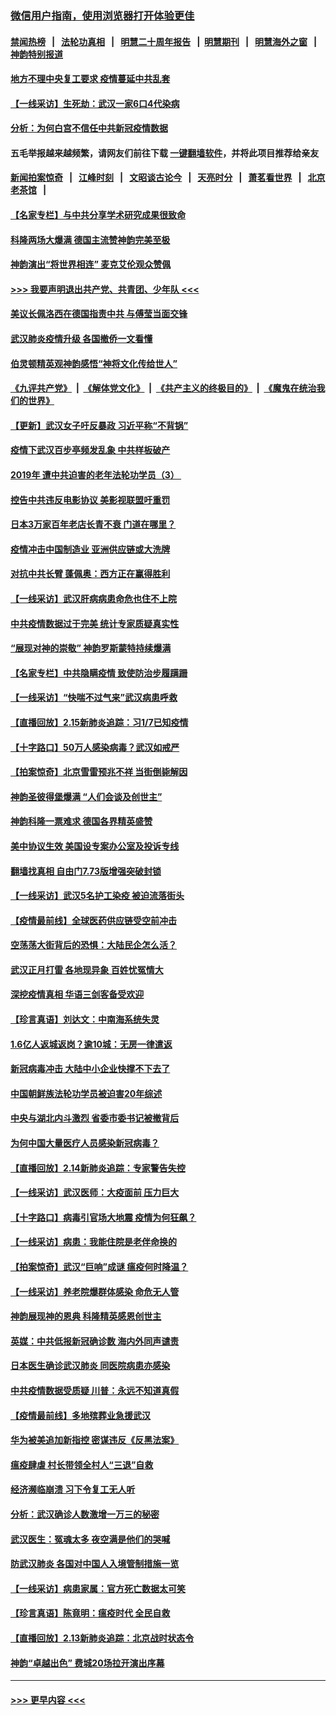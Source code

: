 ### [微信用户指南，使用浏览器打开体验更佳](https://github.com/gfw-breaker/banned-news1/blob/master/indexes/wechat-guide.md?t=0)
#### [禁闻热榜](热点新闻.md?t=0)  &nbsp;&nbsp;|&nbsp;&nbsp; [法轮功真相](https://github.com/gfw-breaker/truth/blob/master/README.md?t=0) &nbsp;&nbsp;|&nbsp;&nbsp; [明慧二十周年报告](https://github.com/gfw-breaker/mh-reports/blob/master/README.md?t=0) &nbsp;&nbsp;|&nbsp;&nbsp;[明慧期刊](https://github.com/gfw-breaker/mh-qikan) &nbsp;&nbsp;|&nbsp;&nbsp; [明慧海外之窗](https://github.com/gfw-breaker/mh-news/blob/master/README.md?t=0) &nbsp;&nbsp;|&nbsp;&nbsp; [神韵特别报道](https://github.com/gfw-breaker/mh-news/blob/master/shenyun.md?t=0)
#### [地方不理中央复工要求 疫情蔓延中共乱套](../pages/nf4514/n11869476.md?t=02170244) 
#### [【一线采访】生死劫：武汉一家6口4代染病](../pages/nf4514/n11872460.md?t=02170244) 
#### [分析：为何白宫不信任中共新冠疫情数据](../pages/nf4514/n11872473.md?t=02170244) 
#### 五毛举报越来越频繁，请网友们前往下载 [一键翻墙软件](https://github.com/gfw-breaker/ssr-accounts)，并将此项目推荐给亲友
#### [新闻拍案惊奇](https://github.com/gfw-breaker/banned-news1/blob/master/pages/link4.md) &nbsp;&nbsp;|&nbsp;&nbsp; [江峰时刻](https://github.com/gfw-breaker/banned-news1/blob/master/pages/link4.md) &nbsp;&nbsp;|&nbsp;&nbsp; [文昭谈古论今](https://github.com/gfw-breaker/banned-news1/blob/master/pages/link4.md) &nbsp;&nbsp;|&nbsp;&nbsp; [天亮时分](https://github.com/gfw-breaker/banned-news1/blob/master/pages/link4.md) &nbsp;&nbsp;|&nbsp;&nbsp; [萧茗看世界](https://github.com/gfw-breaker/banned-news1/blob/master/pages/link4.md) &nbsp;&nbsp;|&nbsp;&nbsp; [北京老茶馆](https://github.com/gfw-breaker/banned-news1/blob/master/pages/link4.md) &nbsp;&nbsp;|&nbsp;&nbsp; 
#### [【名家专栏】与中共分享学术研究成果很致命](../pages/nf4514/n11871916.md?t=02170244) 
#### [科隆两场大爆满 德国主流赞神韵完美至极](../pages/nf4514/n11872227.md?t=02170244) 
#### [神韵演出“将世界相连” 麦克艾伦观众赞佩](../pages/nf4514/n11873076.md?t=02170244) 
#### [>>> 我要声明退出共产党、共青团、少年队 <<<](https://github.com/begood0513/goodnews/blob/master/quit/letter.md) 
#### [美议长佩洛西在德国指责中共 与傅莹当面交锋](../pages/nf4514/n11872375.md?t=02170244) 
#### [武汉肺炎疫情升级 各国撤侨一文看懂](../pages/nf4514/n11859313.md?t=02170244) 
#### [伯灵顿精英观神韵感悟“神将文化传给世人”](../pages/nf4514/n11872674.md?t=02170244) 
#### [《九评共产党》](https://github.com/begood0513/9ping.md/blob/master/README.md) &nbsp;|&nbsp; [《解体党文化》](../../../../jtdwh.md/blob/master/README.md)  &nbsp;|&nbsp; [《共产主义的终极目的》](../../../../gczydzjmd.md/blob/master/README.md) &nbsp;|&nbsp; [《魔鬼在统治我们的世界》](../../../../mgztzwmdsj.md/blob/master/README.md) 
#### [【更新】武汉女子吁反暴政 习近平称“不背锅”](../pages/nf4514/n11801312.md?t=02170244) 
#### [疫情下武汉百步亭频发乱象 中共样板破产](../pages/nf4514/n11871457.md?t=02170244) 
#### [2019年 遭中共迫害的老年法轮功学员（3） ](../pages/nf4514/n11830056.md?t=02170244) 
#### [控告中共违反电影协议 美影视联盟吁重罚](../pages/nf4514/n11871820.md?t=02170244) 
#### [日本3万家百年老店长青不衰 门道在哪里？](../pages/nf4514/n11871670.md?t=02170244) 
#### [疫情冲击中国制造业 亚洲供应链或大洗牌](../pages/nf4514/n11871629.md?t=02170244) 
#### [对抗中共长臂 蓬佩奥：西方正在赢得胜利](../pages/nf4514/n11871500.md?t=02170244) 
#### [【一线采访】武汉肝病病患命危也住不上院](../pages/nf4514/n11870591.md?t=02170244) 
#### [中共疫情数据过于完美 统计专家质疑真实性](../pages/nf4514/n11870197.md?t=02170244) 
#### [“展现对神的崇敬” 神韵罗斯蒙特持续爆满](../pages/nf4514/n11871152.md?t=02170244) 
#### [【名家专栏】中共隐瞒疫情 致使防治步履蹒跚](../pages/nf4514/n11870815.md?t=02170244) 
#### [【一线采访】“快喘不过气来”武汉病患呼救](../pages/nf4514/n11870636.md?t=02170244) 
#### [【直播回放】2.15新肺炎追踪：习1/7已知疫情](../pages/nf4514/n11871276.md?t=02170244) 
#### [【十字路口】50万人感染病毒？武汉如戒严](../pages/nf4514/n11870405.md?t=02170244) 
#### [【拍案惊奇】北京雪雷预兆不祥 当街倒毙解因](../pages/nf4514/n11870203.md?t=02170244) 
#### [神韵圣彼得堡爆满 “人们会谈及创世主”](../pages/nf4514/n11871031.md?t=02170244) 
#### [神韵科隆一票难求 德国各界精英盛赞](../pages/nf4514/n11870655.md?t=02170244) 
#### [美中协议生效 美国设专案办公室及投诉专线](../pages/nf4514/n11870266.md?t=02170244) 
#### [翻墙找真相 自由门7.73版增强突破封锁](../pages/nf4514/n11869569.md?t=02170244) 
#### [【一线采访】武汉5名护工染疫 被迫流落街头](../pages/nf4514/n11870054.md?t=02170244) 
#### [【疫情最前线】全球医药供应链受空前冲击](../pages/nf4514/n11869614.md?t=02170244) 
#### [空荡荡大街背后的恐惧：大陆民企怎么活？](../pages/nf4514/n11869676.md?t=02170244) 
#### [武汉正月打雷 各地现异象 百姓忧冤情大](../pages/nf4514/n11869531.md?t=02170244) 
#### [深挖疫情真相 华语三剑客备受欢迎](../pages/nf4514/n11867482.md?t=02170244) 
#### [【珍言真语】刘达文：中南海系统失灵](../pages/nf4514/n11869465.md?t=02170244) 
#### [1.6亿人返城返岗？逾10城：无房一律遣返](../pages/nf4514/n11869360.md?t=02170244) 
#### [新冠病毒冲击 大陆中小企业快撑不下去了](../pages/nf4514/n11869259.md?t=02170244) 
#### [中国朝鲜族法轮功学员被迫害20年综述](../pages/nf4514/n11846618.md?t=02170244) 
#### [中央与湖北内斗激烈 省委市委书记被撤背后](../pages/nf4514/n11868325.md?t=02170244) 
#### [为何中国大量医疗人员感染新冠病毒？](../pages/nf4514/n11869001.md?t=02170244) 
#### [【直播回放】2.14新肺炎追踪：专家警告失控](../pages/nf4514/n11868930.md?t=02170244) 
#### [【一线采访】武汉医师：大疫面前 压力巨大](../pages/nf4514/n11868829.md?t=02170244) 
#### [【十字路口】病毒引官场大地震 疫情为何狂飙？](../pages/nf4514/n11867660.md?t=02170244) 
#### [【一线采访】病患：我能住院是老伴命换的](../pages/nf4514/n11867769.md?t=02170244) 
#### [【拍案惊奇】武汉“巨响”成谜 瘟疫何时降温？](../pages/nf4514/n11867555.md?t=02170244) 
#### [【一线采访】养老院爆群体感染 命危无人管](../pages/nf4514/n11868341.md?t=02170244) 
#### [神韵展现神的恩典 科隆精英感恩创世主](../pages/nf4514/n11867850.md?t=02170244) 
#### [英媒：中共低报新冠确诊数 海内外同声谴责](../pages/nf4514/n11867421.md?t=02170244) 
#### [日本医生确诊武汉肺炎 同医院病患亦感染](../pages/nf4514/n11867779.md?t=02170244) 
#### [中共疫情数据受质疑 川普：永远不知道真假](../pages/nf4514/n11867195.md?t=02170244) 
#### [【疫情最前线】多地殡葬业急援武汉](../pages/nf4514/n11866914.md?t=02170244) 
#### [华为被美追加新指控 密谋违反《反黑法案》](../pages/nf4514/n11867191.md?t=02170244) 
#### [瘟疫肆虐 村长带领全村人“三退”自救](../pages/nf4514/n11861714.md?t=02170244) 
#### [经济濒临崩溃 习下令复工无人听](../pages/nf4514/n11867269.md?t=02170244) 
#### [分析：武汉确诊人数激增一万三的秘密](../pages/nf4514/n11866187.md?t=02170244) 
#### [武汉医生：冤魂太多 夜空满是他们的哭喊](../pages/nf4514/n11867107.md?t=02170244) 
#### [防武汉肺炎 各国对中国人入境管制措施一览](../pages/nf4514/n11838726.md?t=02170244) 
#### [【一线采访】病患家属：官方死亡数据太可笑](../pages/nf4514/n11866840.md?t=02170244) 
#### [【珍言真语】陈竟明：瘟疫时代 全民自救](../pages/nf4514/n11866765.md?t=02170244) 
#### [【直播回放】2.13新肺炎追踪：北京战时状态令](../pages/nf4514/n11866261.md?t=02170244) 
#### [神韵“卓越出色” 费城20场拉开演出序幕](../pages/nf4514/n11866232.md?t=02170244) 

----
#### [ >>> 更早内容 <<< ](../indexes/nf4514-earlier.md)
